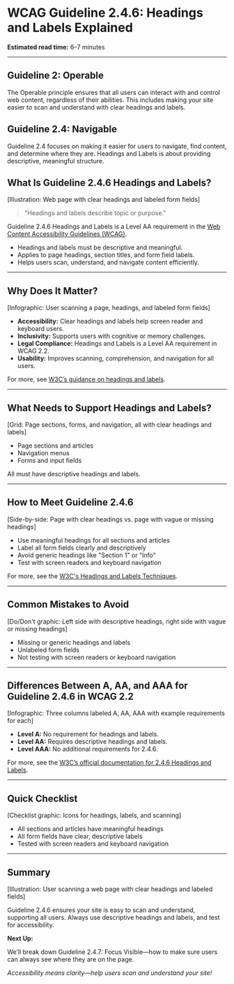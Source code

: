 <!--
title: WCAG Guideline 2.4.6: Headings and Labels Explained
series: Making the Web Accessible for All
description: A practical guide to WCAG Guideline 2.4.6 (Headings and Labels)—what it means, why it matters, and how to make your site easier to scan and understand.
keywords: wcag 2.4.6, headings and labels, accessibility, web standards, headings, form labels
image: wcag-2-4-6-headings-and-labels.png
imageAlt: Illustration of a web page with clear headings and labeled form fields
-->

# **WCAG Guideline 2.4.6: Headings and Labels Explained**

**Estimated read time:** 6–7 minutes

---

## **Guideline 2: Operable**

The Operable principle ensures that all users can interact with and control web content, regardless of their abilities. This includes making your site easier to scan and understand with clear headings and labels.

## **Guideline 2.4: Navigable**

Guideline 2.4 focuses on making it easier for users to navigate, find content, and determine where they are. Headings and Labels is about providing descriptive, meaningful structure.

## **What Is Guideline 2.4.6 Headings and Labels?**

[Illustration: Web page with clear headings and labeled form fields]

> "Headings and labels describe topic or purpose."

Guideline 2.4.6 Headings and Labels is a Level AA requirement in the [Web Content Accessibility Guidelines (WCAG)](https://www.w3.org/WAI/WCAG22/quickref/#headings-and-labels).

- Headings and labels must be descriptive and meaningful.
- Applies to page headings, section titles, and form field labels.
- Helps users scan, understand, and navigate content efficiently.

---

## **Why Does It Matter?**

[Infographic: User scanning a page, headings, and labeled form fields]

- **Accessibility:** Clear headings and labels help screen reader and keyboard users.
- **Inclusivity:** Supports users with cognitive or memory challenges.
- **Legal Compliance:** Headings and Labels is a Level AA requirement in WCAG 2.2.
- **Usability:** Improves scanning, comprehension, and navigation for all users.

For more, see [W3C’s guidance on headings and labels](https://www.w3.org/WAI/WCAG22/Understanding/headings-and-labels.html).

---

## **What Needs to Support Headings and Labels?**

[Grid: Page sections, forms, and navigation, all with clear headings and labels]

- Page sections and articles
- Navigation menus
- Forms and input fields

All must have descriptive headings and labels.

---

## **How to Meet Guideline 2.4.6**

[Side-by-side: Page with clear headings vs. page with vague or missing headings]

- Use meaningful headings for all sections and articles
- Label all form fields clearly and descriptively
- Avoid generic headings like "Section 1" or "Info"
- Test with screen readers and keyboard navigation

For more, see the [W3C's Headings and Labels Techniques](https://www.w3.org/WAI/WCAG22/Techniques/general/G130).

---

## **Common Mistakes to Avoid**

[Do/Don't graphic: Left side with descriptive headings, right side with vague or missing headings]

- Missing or generic headings and labels
- Unlabeled form fields
- Not testing with screen readers or keyboard navigation

---

## **Differences Between A, AA, and AAA for Guideline 2.4.6 in WCAG 2.2**

[Infographic: Three columns labeled A, AA, AAA with example requirements for each]

- **Level A:** No requirement for headings and labels.
- **Level AA:** Requires descriptive headings and labels.
- **Level AAA:** No additional requirements for 2.4.6.

For more, see the [W3C’s official documentation for 2.4.6 Headings and Labels](https://www.w3.org/WAI/WCAG22/Understanding/headings-and-labels.html).

---

## **Quick Checklist**

[Checklist graphic: Icons for headings, labels, and scanning]

- All sections and articles have meaningful headings
- All form fields have clear, descriptive labels
- Tested with screen readers and keyboard navigation

---

## **Summary**

[Illustration: User scanning a web page with clear headings and labeled fields]

Guideline 2.4.6 ensures your site is easy to scan and understand, supporting all users. Always use descriptive headings and labels, and test for accessibility.

**Next Up:**

We’ll break down Guideline 2.4.7: Focus Visible—how to make sure users can always see where they are on the page.

*Accessibility means clarity—help users scan and understand your site!*
